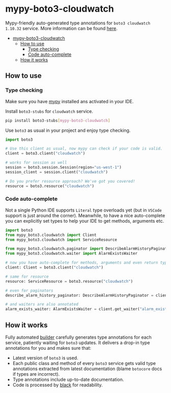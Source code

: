# mypy-boto3-cloudwatch

Mypy-friendly auto-generated type annotations for `boto3 cloudwatch 1.10.32` service.
More information can be found [here](https://github.com/vemel/mypy_boto3).

- [mypy-boto3-cloudwatch](#mypy-boto3-cloudwatch)
  - [How to use](#how-to-use)
    - [Type checking](#type-checking)
    - [Code auto-complete](#code-auto-complete)
  - [How it works](#how-it-works)

## How to use

### Type checking

Make sure you have [mypy](https://github.com/python/mypy) installed ans activated in your IDE.

Install `boto3-stubs` for `cloudwatch` service.

```bash
pip install boto3-stubs[mypy-boto3-cloudwatch]
```

Use `boto3` as usual in your project and enjoy type checking.

```python
import boto3

# Use this client as usual, now mypy can check if your code is valid.
client = boto3.client("cloudwatch")

# works for session as well
session = boto3.session.Session(region="us-west-1")
session_client = session.client("cloudwatch")

# Do you prefer resource approach? We've got you covered!
resource = boto3.resource("cloudwatch")
```

### Code auto-complete

Not a single Python IDE supports `Literal` type overloads yet (but in `VSCode` support is just around the corner).
Meanwhile, to have a nice auto-complete you can explicitly set types to help your IDE to get methods, arguments etc.

```python
import boto3
from mypy_boto3.cloudwatch import Client
from mypy_boto3.cloudwatch import ServiceResource

from mypy_boto3.cloudwatch.paginator import DescribeAlarmHistoryPaginator
from mypy_boto3.cloudwatch.waiter import AlarmExistsWaiter

# now you have auto-complete for methods, arguments and even return types
client: Client = boto3.client("cloudwatch")

# same for resource
resource: ServiceResource = boto3.resource("cloudwatch")

# even for paginators
describe_alarm_history_paginator: DescribeAlarmHistoryPaginator = client.get_paginator("describe_alarm_history")

# and waiters are also annotated
alarm_exists_waiter: AlarmExistsWaiter = client.get_waiter("alarm_exists")
```

## How it works

Fully automated [builder](https://github.com/vemel/mypy_boto3) carefully generates
type annotations for each service, patiently waiting for `boto3` updates. It delivers
a drop-in type annotations for you and makes sure that:

- Latest version of `boto3` is used.
- Each public class and method of every `boto3` service gets valid type annotations
  extracted from latest documentation (blame `botocore` docs if types are incorrect).
- Type annotations include up-to-date documentation.
- Code is processed by [black](https://github.com/psf/black) for readability.